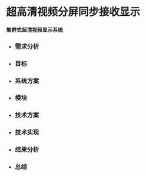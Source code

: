 # 超高清视频分屏同步接收显示

#### 集群式**超清视频显示系统**

* ### **需求分析**
* ### **目标**
* ### **系统方案**
* ### **模块**
* ### **技术方案**
* ### **技术实现**
* ### **结果分析**
* ### **总结**

## 



